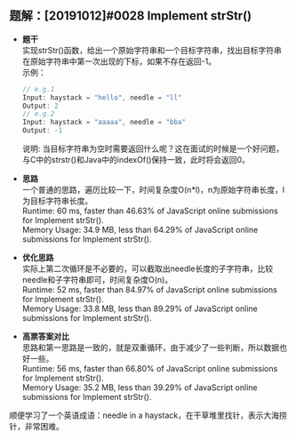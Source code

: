 ## 题解：[20191012]#0028 Implement strStr()
- **题干**   
实现strStr()函数，给出一个原始字符串和一个目标字符串，找出目标字符串在原始字符串中第一次出现的下标，如果不存在返回-1。   
    示例：   
    ```javascript
    // e.g.1
    Input: haystack = "hello", needle = "ll"
    Output: 2
    // e.g.2
    Input: haystack = "aaaaa", needle = "bba"
    Output: -1
    ``` 
  说明:
  当目标字符串为空时需要返回什么呢？这在面试的时候是一个好问题，与C中的strstr()和Java中的indexOf()保持一致，此时将会返回0。   
- **思路**   
一个普通的思路，遍历比较一下，时间复杂度O(n*l)，n为原始字符串长度，l为目标字符串长度。   
Runtime: 60 ms, faster than 46.63% of JavaScript online submissions for Implement strStr().   
Memory Usage: 34.9 MB, less than 64.29% of JavaScript online submissions for Implement strStr().   

- **优化思路**   
实际上第二次循环是不必要的，可以截取出needle长度的子字符串，比较needle和子字符串即可，时间复杂度O(n)。    
Runtime: 52 ms, faster than 84.97% of JavaScript online submissions for Implement strStr().    
Memory Usage: 33.8 MB, less than 89.29% of JavaScript online submissions for Implement strStr().    

- **高票答案对比**   
思路和第一思路是一致的，就是双重循环，由于减少了一些判断，所以数据也好一些。    
Runtime: 56 ms, faster than 66.80% of JavaScript online submissions for Implement strStr().   
Memory Usage: 35.2 MB, less than 39.29% of JavaScript online submissions for Implement strStr().   

顺便学习了一个英语成语：needle in a haystack，在干草堆里找针，表示大海捞针，非常困难。   